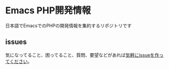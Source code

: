 # Emacs PHP開発情報

日本語でEmacsでのPHPの開発情報を集約するリポジトリです

## issues

気になってること、困ってること、質問、要望などがあれば[気軽にissueを作ってください](https://github.com/zonuexe/emacs-php-development/issues/new)。
